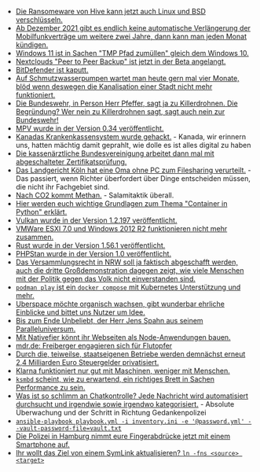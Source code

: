 * [Die Ransomeware von Hive kann jetzt auch Linux und BSD verschlüsseln.](https://www.bleepingcomputer.com/news/security/hive-ransomware-now-encrypts-linux-and-freebsd-systems/)
* [Ab Dezember 2021 gibt es endlich keine automatische Verlängerung der Mobilfunkverträge um weitere zwei Jahre, dann kann man jeden Monat kündigen.](https://blog.fefe.de/?ts=9f817d17)
* [Windows 11 ist in Sachen "TMP Pfad zumüllen" gleich dem Windows 10.](https://www.borncity.com/blog/2021/11/01/auch-windows-11-flutet-ordner-mit-leerem-tmp-verzeichnismll/)
* [Nextclouds "Peer to Peer Backup" ist jetzt in der Beta angelangt.](https://nextcloud.com/blog/beta-of-peer-to-peer-nextcloud-backup-app-now-available-for-testing/)
* [BitDefender ist kaputt.](https://blog.fefe.de/?ts=9f7ed4f1)
* [Auf Schmutzwasserpumpen wartet man heute gern mal vier Monate, blöd wenn deswegen die Kanalisation einer Stadt nicht mehr funktioniert.](https://blog.fefe.de/?ts=9f8128a3)
* [Die Bundeswehr, in Person Herr Pfeffer, sagt ja zu Killerdrohnen. Die Begründung? Wer nein zu Killerdrohnen sagt, sagt auch nein zur Bundeswehr!](https://blog.fefe.de/?ts=9f7fcd05)
* [MPV wurde in der Version 0.34 veröffentlicht.](https://www.phoronix.com/scan.php?page=news_item&px=MPV-0.34-Released)
* [Kanadas Krankenkassensystem wurde gehackt.](https://www.bleepingcomputer.com/news/security/canadian-province-health-care-system-disrupted-by-cyberattack/) - Kanada, wir erinnern uns, hatten mächtig damit geprahlt, wie dolle es ist alles digital zu haben
* [Die kassenärztliche Bundesvereinigung arbeitet dann mal mit abgeschalteter Zertifikatsprüfung.](https://blog.fefe.de/?ts=9f7cb5ef)
* [Das Landgericht Köln hat eine Oma ohne PC zum Filesharing verurteilt.](https://blog.fefe.de/?ts=9f7f9cea) - Das passiert, wenn Richter überfordert über Dinge entscheiden müssen, die nicht ihr Fachgebiet sind.
* [Nach CO2 kommt Methan.](https://www.sonnenseite.com/de/umwelt/methan-endlich-im-fokus/) - Salamitaktik überall.
* [Hier werden euch wichtige Grundlagen zum Thema "Container in Python" erklärt.](https://opensource.com/article/21/11/containers-python)
* [Vulkan wurde in der Version 1.2.197 veröffentlicht.](https://www.phoronix.com/scan.php?page=news_item&px=Vulkan-1.2.197-Released)
* [VMWare ESXI 7.0 und Windows 2012 R2 funktionieren nicht mehr zusammen.](https://www.borncity.com/blog/2021/11/02/vmware-esxi-7-0-windows-server-2012-r2-zeigt-non-accessible-boot-device/)
* [Rust wurde in der Version 1.56.1 veröffentlicht.](https://blog.rust-lang.org/2021/11/01/Rust-1.56.1.html)
* [PHPStan wurde in der Version 1.0 veröffentlicht.](https://www.phoronix.com/scan.php?page=news_item&px=PHPStan-1.0-Released)
* [Das Versammlungsrecht in NRW soll ja faktisch abgeschafft werden, auch die dritte Großdemonstration dagegen zeigt, wie viele Menschen mit der Politik gegen das Volk nicht einverstanden sind.](https://netzpolitik.org/2021/versammlungsgesetz-nrw-tausende-protestieren-in-koeln-gegen-einschraenkungen-des-demonstrationsrechts/)
* [`podman play` ist ein `docker compose` mit Kubernetes Unterstützung und mehr.](https://podman.io/blogs/2021/10/28/build-kubernetes-pods-with-podman-play-kube.html)
* [Uberspace möchte organisch wachsen, gibt wunderbar ehrliche Einblicke und bittet uns Nutzer um Idee.](https://blog.uberspace.de/organisch-wachsen-gar-nicht-so-leicht/)
* [Bis zum Ende Unbeliebt, der Herr Jens Spahn aus seinem Paralleluniversum.](https://netzpolitik.org/2021/datenschutzkritik-jens-spahn-versucht-sein-eigenes-versagen-zu-verschleiern/)
* [Mit Nativefier könnt ihr Webseiten als Node-Anwendungen bauen.](https://opensource.com/article/21/11/linux-apps-nativefier)
* [mdr.de: Freiberger engagieren sich für Flutopfer](https://www.mdr.de/nachrichten/sachsen/chemnitz/freiberg/benefizkonzert-flutopfer-freiberg-100.html)
* [Durch die, teiweilse, staatseigenen Betriebe werden demnächst erneut 2,4 Milliarden Euro Steuergelder privatisiert.](https://www.sonnenseite.com/de/wirtschaft/schiedsverfahren-endgueltig-beigelegt-akw-betreiber-werden-entschaedigt/)
* [Klarna funktioniert nur gut mit Maschinen, weniger mit Menschen.](https://www.borncity.com/blog/2021/11/04/klarna-vorsicht-bei-online-kufen-rckbuchung-bei-abweichendem-verwendungszweck/)
* [`ksmbd` scheint, wie zu erwartend, ein richtiges Brett in Sachen Performance zu sein.](https://lwn.net/Articles/875132)
* [Was ist so schlimm an Chatkontrolle? Jede Nachricht wird automatisiert durchsucht und irgendwie sowie irgendwo kategorisiert.](https://netzpolitik.org/2021/eu-kommission-warum-die-chatkontrolle-so-gefaehrlich-ist/) - Absolute Überwachung und der Schritt in Richtung Gedankenpolizei
* [`ansible-playbook playbook.yml -i inventory.ini -e '@password.yml' --vault-password-file=vault.txt`](https://www.shellhacks.com/ansible-sudo-a-password-is-required/)
* [Die Polizei in Hamburg nimmt eure Fingerabdrücke jetzt mit einem Smartphone auf.](https://netzpolitik.org/2021/mobipol-polizei-hamburg-scannt-fingerabdruecke-jetzt-auch-per-handy/)
* [Ihr wollt das Ziel von einem SymLink aktualisieren? `ln -fns <source> <target>`](https://opensource.com/article/21/11/update-linux-file-system-link)
